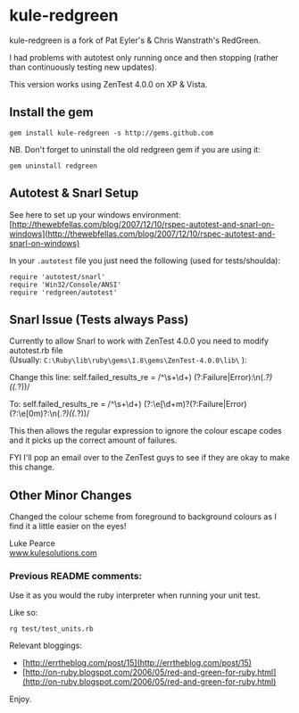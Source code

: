 # kule-redgreen

kule-redgreen is a fork of Pat Eyler's & Chris Wanstrath's RedGreen.

I had problems with autotest only running once and then stopping (rather than continuously testing new updates).

This version works using ZenTest 4.0.0 on XP & Vista.

## Install the gem

    gem install kule-redgreen -s http://gems.github.com

NB. Don't forget to uninstall the old redgreen gem if you are using it:

    gem uninstall redgreen

## Autotest & Snarl Setup

See here to set up your windows environment:
[http://thewebfellas.com/blog/2007/12/10/rspec-autotest-and-snarl-on-windows](http://thewebfellas.com/blog/2007/12/10/rspec-autotest-and-snarl-on-windows)

In your `.autotest` file you just need the following (used for tests/shoulda):

    require 'autotest/snarl'
    require 'Win32/Console/ANSI'
    require 'redgreen/autotest'

## Snarl Issue (Tests always Pass)

Currently to allow Snarl to work with ZenTest 4.0.0 you need to modify autotest.rb file  
(Usually: `C:\Ruby\lib\ruby\gems\1.8\gems\ZenTest-4.0.0\lib\` ):

Change this line:
    self.failed_results_re = /^\s+\d+\) (?:Failure|Error):\n(.*?)\((.*?)\)/

To:
    self.failed_results_re = /^\s+\d+\) (?:\e\[\d+m)?(?:Failure|Error)(?:\e\[0m)?:\n(.*?)\((.*?)\)/

This then allows the regular expression to ignore the colour escape codes and it picks up the correct amount of failures.

FYI I'll pop an email over to the ZenTest guys to see if they are okay to make this change.

## Other Minor Changes

Changed the colour scheme from foreground to background colours as I find it a little easier on the eyes!

Luke Pearce  
www.kulesolutions.com

### Previous README comments:

Use it as you would the ruby interpreter when running your unit test.

Like so:

    rg test/test_units.rb

Relevant bloggings:

* [http://errtheblog.com/post/15](http://errtheblog.com/post/15)
* [http://on-ruby.blogspot.com/2006/05/red-and-green-for-ruby.html](http://on-ruby.blogspot.com/2006/05/red-and-green-for-ruby.html)

Enjoy.

